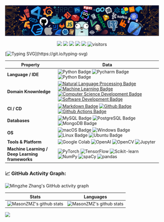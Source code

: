 <!--
**MasonZMZ/MasonZMZ** is a ✨ _special_ ✨ repository because its `README.md` (this file) appears on your GitHub profile.

Here are some ideas to get you started:

- 🔭 I’m currently working on ...
- 🌱 I’m currently learning ...
- 👯 I’m looking to collaborate on ...
- 🤔 I’m looking for help with ...
- 💬 Ask me about ...
- 📫 How to reach me: ...
- 😄 Pronouns: ...
- ⚡ Fun fact: ...
-->


![](./src/header_.png)

<!--   my-icons -->
<p align="center">
    <a href="https://github.com/MasonZMZ"><img src="https://img.shields.io/badge/status-updating-brightgreen.svg"></a>
    <a href="https://github.com/python/cpython"><img src="https://img.shields.io/badge/Python-3.10-FF1493.svg"></a>
    <a href="https://github.com/MasonZMZ/MasonZMZ/graphs/contributors"><img src="https://img.shields.io/github/contributors-anon/MasonZMZ/MasonZMZ?color=blue"></a>
    <a href="https://github.com/MasonZMZ/stargazers"><img src="https://img.shields.io/github/stars/MasonZMZ?logo=github"></a>
    <a href="https://github.com/MasonZMZ/MasonZMZ/network/members"><img src="https://img.shields.io/github/forks/MasonZMZ/MasonZMZ?color=blue&logo=github"></a>
    <img src="https://visitor-badge.laobi.icu/badge?page_id=MasonZMZ" alt="visitors"/>   
</p>

<!--   my-ticker -->    
[![Typing SVG](https://readme-typing-svg.herokuapp.com?color=%2336BCF7&center=true&vCenter=true&width=600&lines=Hi+there+👋,+I+am+Mingzhe+Zhang;+Welcome+to+My+Profile!;Always+learning+new+things+;Machine+learning+/+NLP+/+AI;The+University+of+Queensland!)](https://git.io/typing-svg)


<!--   my-skills -->

| Property                                        | Data                                                                                                                                                                                                                                                                                                                                                                                                                                                                                                                                                                                                                                                                                                                                                                                                                                                                                                                                                                                                                                                                                                                                                                                                                                                                                                                                                                                                                                                                                                                                                                                                                                                                                                                                                                                                            |
|-------------------------------------------------|-----------------------------------------------------------------------------------------------------------------------------------------------------------------------------------------------------------------------------------------------------------------------------------------------------------------------------------------------------------------------------------------------------------------------------------------------------------------------------------------------------------------------------------------------------------------------------------------------------------------------------------------------------------------------------------------------------------------------------------------------------------------------------------------------------------------------------------------------------------------------------------------------------------------------------------------------------------------------------------------------------------------------------------------------------------------------------------------------------------------------------------------------------------------------------------------------------------------------------------------------------------------------------------------------------------------------------------------------------------------------------------------------------------------------------------------------------------------------------------------------------------------------------------------------------------------------------------------------------------------------------------------------------------------------------------------------------------------------------------------------------------------------------------------------------------------|
| **Language / IDE**                              | ![Python Badge](https://img.shields.io/badge/-Python-3776AB?style=flat&logo=Python&logoColor=white) ![Pycharm Badge](https://img.shields.io/badge/-Pycharm-3776AB?style=flat&logo=Pycharm&logoColor=white) ![Python Badge](https://img.shields.io/badge/-VisualStudioCode-3776AB?style=flat&logo=VisualStudioCode&logoColor=white)                                                                                                                                                                                                                                                                                                                                                                                                                                                                                                                                                                                                                                                                                                                                                                                                                                                                                                                                                                                                                                                                                                                                                                                                                                                                                                                                                                                                                                                                                                  |
| **Domain Knownledge**                           | [![Natural Language Processing Badge](https://img.shields.io/badge/-NLP-ff69b4)](https://github.com/MasonZMZ) [![Machine Learning Badge](https://img.shields.io/badge/-Machine%20Learning-01D277?style=flat&logoColor=white)](https://github.com/MasonZMZ) [![Computer Science Development Badge](https://img.shields.io/badge/-Computer%20Science-FAB040?style=flat&logoColor=white)](https://github.com/MasonZMZ) [![Software Development Badge](https://img.shields.io/badge/-Software%20Development-FF6600?style=flat&logoColor=white)](https://github.com/MasonZMZ)                                                                                                                                                                                                                                                                                                                                                                                                                                                                                                                                                                                                                                                                                                                                                                                                                                                                                                                                                                                                  |
| **CI / CD**                                     | [![Markdown Badge](https://img.shields.io/badge/-Markdown-2088FF?style=flat&logo=Markdown&logoColor=white)](https://github.com/BEPb/BEPb) [![Github Badge](https://img.shields.io/badge/-Github%20-2088FF?style=flat&logo=Github&logoColor=white)](https://github.com/BEPb/BEPb) [![Github Actions Badge](https://img.shields.io/badge/-Git%20-2088FF?style=flat&logo=Git&logoColor=white)](https://github.com/BEPb/BEPb)                                                                                                                                                                                                                                                                                                                                                                                                                                                                                                                                                                                                                                                                                                                                                                                                                                                                                                                                                                                                                                                                                                                                                                                                                                                                                                                                                                                       |
| **Databases**                                   | ![MySQL Badge](https://img.shields.io/badge/-MySQL-white?style=flat-square&logo=MySQL&logoColor=4479A1) ![PostgreSQL Badge](https://img.shields.io/badge/-PostgreSQL-white?style=flat-square&logo=PostgreSQL&logoColor=4169E1) ![MongoDB Badge](https://img.shields.io/badge/-MongoDB-white?style=flat-square&logo=MongoDB&logoColor=47A248)                                                                                                                                                                                                                                                                                                                                                                                                                                                                                                                                                                                                                                                                                                                                                                                                                                                                                                                                              |
| **OS**                                          | ![macOS Badge](https://img.shields.io/badge/-macOS-black?style=flat-square&logo=macOS&logoColor=000000) ![Windows Badge](https://img.shields.io/badge/-Windows-black?style=flat-square&logo=Windows&logoColor=0078D6) ![Linux Badge](https://img.shields.io/badge/-Linux-black?style=flat-square&logo=Linux&logoColor=FCC624) ![Ubuntu Badge](https://img.shields.io/badge/-Ubuntu-black?style=flat-square&logo=Ubuntu&logoColor=E95420)                                                                                                                                                                                                                                                                          |
| **Tools & Platform**                            | ![Google Colab](https://img.shields.io/badge/GoogleColab-F9AB00?style=for-the-badge&logo=GoogleColab&color=525252) ![OpenAI](https://img.shields.io/badge/OpenAI-412991?style=for-the-badge&logo=OpenAI&logoColor=white) ![OpenCV](https://img.shields.io/badge/OpenCV-27338e?style=for-the-badge&logo=OpenCV&logoColor=white) ![Jupyter](https://img.shields.io/badge/Jupyter-F37626?style=for-the-badge&logo=Jupyter&logoColor=white)                                                                                                                                                                                                                                                                                                                                                                                                                                                                                                                                                                                                                                                                                                                                                                                                                                                                                                                                                                                                                                                                                                                      |
| **Machine Learning / Deep Learning frameworks** | ![PyTorch](http://img.shields.io/badge/-PyTorch-eee?style=flat-square&logo=pytorch&logoColor=EE4C2C) ![TensorFlow](http://img.shields.io/badge/-TensorFlow-eee?style=flat-square&logo=tensorflow&logoColor=FF6F00) ![Scikit-learn](http://img.shields.io/badge/-Scikit--Learn-eee?style=flat-square&logo=scikit-learn&logoColor=e26d00) ![NumPy](http://img.shields.io/badge/-NumPy-eee?style=flat-square&logo=NumPy&logoColor=013243) ![spaCy](http://img.shields.io/badge/-spaCy-eee?style=flat-square&logo=spaCy&logoColor=09A3D5) ![pandas](http://img.shields.io/badge/-pandas-eee?style=flat-square&logo=pandas&logoColor=150458) || 


<!--   GitHub stats graph -->
### 📈 GitHub Activity Graph:
![Mingzhe Zhang's GitHub activity graph](https://activity-graph.herokuapp.com/graph?username=MasonZMZ&hide_border=true&theme=redical)

| Stats                                                                                                                                       | Languages                                                                                                                         |
|-----------------------------------------------------------------------------------------------------------------------------------------|---------------------------------------------------------------------------------------------------------------------------|
| ![MasonZMZ's github stats](https://github-readme-stats.vercel.app/api?username=MasonZMZ&show_icons=true&theme=radical&include_all_commits=true) | ![MasonZMZ's github stats](https://github-readme-stats.vercel.app/api/top-langs/?username=MasonZMZ&theme=radical&layout=compact) |

<img src="https://github-readme-streak-stats.herokuapp.com/?user=MasonZMZ"></img>

